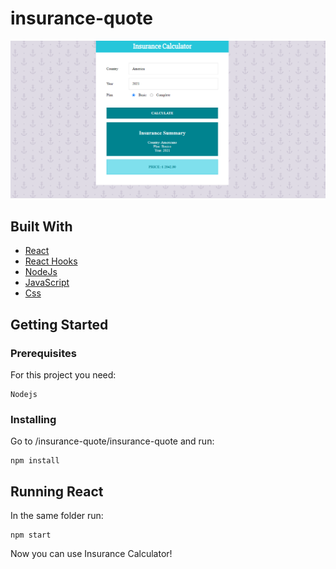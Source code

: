 # insurance-quote


<img src="./img/img1.png" /> 

## Built With

* [React](https://reactjs.org/)
* [React Hooks](https://es.reactjs.org/docs/hooks-intro.html)
* [NodeJs](https://nodejs.org/en/)
* [JavaScript](https://en.wikipedia.org/wiki/JavaScript)
* [Css](https://en.wikipedia.org/wiki/CSS)


## Getting Started

### Prerequisites

For this project you need:

```
Nodejs
```

### Installing

Go to /insurance-quote/insurance-quote and run:

```
npm install
```

## Running React

In the same folder run:

```
npm start
```

Now you can use Insurance Calculator!
